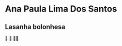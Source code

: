 <h1>Ana Paula Lima Dos Santos</h1>
<h2>
    Lasanha bolonhesa 
</h2>

:1st_place_medal: :purple_heart: :pouting_woman:





